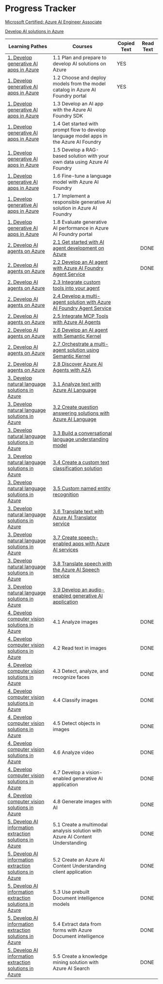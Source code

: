 # Progress Tracker

[Microsoft Certified: Azure AI Engineer Associate](https://learn.microsoft.com/en-us/credentials/certifications/azure-ai-engineer/?ns-enrollment-type=Collection&ns-enrollment-id=g7dnbr1m5gw5r2&practice-assessment-type=certification)

[Develop AI solutions in Azure](https://learn.microsoft.com/en-us/training/courses/ai-102t00)

| Learning Pathes | Courses | Copied Text | Read Text |
| -- | -- | -- | -- |
| [1. Develop generative AI apps in Azure](https://learn.microsoft.com/en-us/training/paths/create-custom-copilots-ai-studio/) | 1.1 Plan and prepare to develop AI solutions on Azure | YES |   |
| [1. Develop generative AI apps in Azure](https://learn.microsoft.com/en-us/training/paths/create-custom-copilots-ai-studio/) | 1.2 Choose and deploy models from the model catalog in Azure AI Foundry portal | YES |   |
| [1. Develop generative AI apps in Azure](https://learn.microsoft.com/en-us/training/paths/create-custom-copilots-ai-studio/) | 1.3 Develop an AI app with the Azure AI Foundry SDK |   |   |
| [1. Develop generative AI apps in Azure](https://learn.microsoft.com/en-us/training/paths/create-custom-copilots-ai-studio/) | 1.4 Get started with prompt flow to develop language model apps in the Azure AI Foundry |   |   |
| [1. Develop generative AI apps in Azure](https://learn.microsoft.com/en-us/training/paths/create-custom-copilots-ai-studio/) | 1.5 Develop a RAG-based solution with your own data using Azure AI Foundry |   |   |
| [1. Develop generative AI apps in Azure](https://learn.microsoft.com/en-us/training/paths/create-custom-copilots-ai-studio/) | 1.6 Fine-tune a language model with Azure AI Foundry |   |   |
| [1. Develop generative AI apps in Azure](https://learn.microsoft.com/en-us/training/paths/create-custom-copilots-ai-studio/) | 1.7 Implement a responsible generative AI solution in Azure AI Foundry |   |   |
| [1. Develop generative AI apps in Azure](https://learn.microsoft.com/en-us/training/paths/create-custom-copilots-ai-studio/) | 1.8 Evaluate generative AI performance in Azure AI Foundry portal |   |   |
| [2. Develop AI agents on Azure](https://learn.microsoft.com/en-us/training/paths/develop-ai-agents-on-azure/) | [2.1 Get started with AI agent development on Azure](https://learn.microsoft.com/en-us/training/modules/ai-agent-fundamentals/) |   |  DONE |
| [2. Develop AI agents on Azure](https://learn.microsoft.com/en-us/training/paths/develop-ai-agents-on-azure/) | [2.2 Develop an AI agent with Azure AI Foundry Agent Service](https://learn.microsoft.com/en-us/training/modules/develop-ai-agent-azure/) |   | DONE  |
| [2. Develop AI agents on Azure](https://learn.microsoft.com/en-us/training/paths/develop-ai-agents-on-azure/) | [2.3 Integrate custom tools into your agent](https://learn.microsoft.com/en-us/training/modules/build-agent-with-custom-tools/) |   |   |
| [2. Develop AI agents on Azure](https://learn.microsoft.com/en-us/training/paths/develop-ai-agents-on-azure/) | [2.4 Develop a multi-agent solution with Azure AI Foundry Agent Service](https://learn.microsoft.com/en-us/training/modules/develop-multi-agent-azure-ai-foundry/) |   |   |
| [2. Develop AI agents on Azure](https://learn.microsoft.com/en-us/training/paths/develop-ai-agents-on-azure/) | [2.5 Integrate MCP Tools with Azure AI Agents](https://learn.microsoft.com/en-us/training/modules/connect-agent-to-mcp-tools/) |   |   |
| [2. Develop AI agents on Azure](https://learn.microsoft.com/en-us/training/paths/develop-ai-agents-on-azure/) | [2.6 Develop an AI agent with Semantic Kernel](https://learn.microsoft.com/en-us/training/modules/develop-ai-agent-with-semantic-kernel/) |   |   |
| [2. Develop AI agents on Azure](https://learn.microsoft.com/en-us/training/paths/develop-ai-agents-on-azure/) | [2.7 Orchestrate a multi-agent solution using Semantic Kernel](https://learn.microsoft.com/en-us/training/modules/orchestrate-semantic-kernel-multi-agent-solution/) |   |   |
| [2. Develop AI agents on Azure](https://learn.microsoft.com/en-us/training/paths/develop-ai-agents-on-azure/) | [2.8 Discover Azure AI Agents with A2A](https://learn.microsoft.com/en-us/training/modules/discover-agents-with-a2a/) |   |   |
| [3. Develop natural language solutions in Azure](https://learn.microsoft.com/en-us/training/paths/develop-language-solutions-azure-ai/) | [3.1 Analyze text with Azure AI Language](https://learn.microsoft.com/en-us/training/modules/analyze-text-ai-language/) |   |   |
| [3. Develop natural language solutions in Azure](https://learn.microsoft.com/en-us/training/paths/develop-language-solutions-azure-ai/) | [3.2 Create question answering solutions with Azure AI Language](https://learn.microsoft.com/en-us/training/modules/create-question-answer-solution-ai-language/) |   |   |
| [3. Develop natural language solutions in Azure](https://learn.microsoft.com/en-us/training/paths/develop-language-solutions-azure-ai/) | [3.3 Build a conversational language understanding model](https://learn.microsoft.com/en-us/training/modules/build-language-understanding-model/) |   |   |
| [3. Develop natural language solutions in Azure](https://learn.microsoft.com/en-us/training/paths/develop-language-solutions-azure-ai/) | [3.4 Create a custom text classification solution](https://learn.microsoft.com/en-us/training/modules/custom-text-classification/) |   |   |
| [3. Develop natural language solutions in Azure](https://learn.microsoft.com/en-us/training/paths/develop-language-solutions-azure-ai/) | [3.5 Custom named entity recognition](https://learn.microsoft.com/en-us/training/modules/custom-name-entity-recognition/) |   |   |
| [3. Develop natural language solutions in Azure](https://learn.microsoft.com/en-us/training/paths/develop-language-solutions-azure-ai/) | [3.6 Translate text with Azure AI Translator service](https://learn.microsoft.com/en-us/training/modules/translate-text-with-translator-service/) |   |   |
| [3. Develop natural language solutions in Azure](https://learn.microsoft.com/en-us/training/paths/develop-language-solutions-azure-ai/) | [3.7 Create speech-enabled apps with Azure AI services](https://learn.microsoft.com/en-us/training/modules/create-speech-enabled-apps/) |   |   |
| [3. Develop natural language solutions in Azure](https://learn.microsoft.com/en-us/training/paths/develop-language-solutions-azure-ai/) | [3.8 Translate speech with the Azure AI Speech service](https://learn.microsoft.com/en-us/training/modules/translate-speech-speech-service/) |   |   |
| [3. Develop natural language solutions in Azure](https://learn.microsoft.com/en-us/training/paths/develop-language-solutions-azure-ai/) | [3.9 Develop an audio-enabled generative AI application](https://learn.microsoft.com/en-us/training/modules/develop-generative-ai-audio-apps/) |   |   |
| [4. Develop computer vision solutions in Azure](https://learn.microsoft.com/en-us/training/paths/create-computer-vision-solutions-azure-ai/) | 4.1 Analyze images |   |  DONE |
| [4. Develop computer vision solutions in Azure](https://learn.microsoft.com/en-us/training/paths/create-computer-vision-solutions-azure-ai/) | 4.2 Read text in images |   | DONE  |
| [4. Develop computer vision solutions in Azure](https://learn.microsoft.com/en-us/training/paths/create-computer-vision-solutions-azure-ai/) | 4.3 Detect, analyze, and recognize faces |   |  DONE |
| [4. Develop computer vision solutions in Azure](https://learn.microsoft.com/en-us/training/paths/create-computer-vision-solutions-azure-ai/) | 4.4 Classify images |   |  DONE  |
| [4. Develop computer vision solutions in Azure](https://learn.microsoft.com/en-us/training/paths/create-computer-vision-solutions-azure-ai/) | 4.5 Detect objects in images |   |  DONE  |
| [4. Develop computer vision solutions in Azure](https://learn.microsoft.com/en-us/training/paths/create-computer-vision-solutions-azure-ai/) | 4.6 Analyze video |   |  DONE  |
| [4. Develop computer vision solutions in Azure](https://learn.microsoft.com/en-us/training/paths/create-computer-vision-solutions-azure-ai/) | 4.7 Develop a vision-enabled generative AI application |   |  DONE  |
| [4. Develop computer vision solutions in Azure](https://learn.microsoft.com/en-us/training/paths/create-computer-vision-solutions-azure-ai/) | 4.8 Generate images with AI |   | DONE  |
| [5. Develop AI information extraction solutions in Azure](https://learn.microsoft.com/en-us/training/paths/ai-extract-information/) | 5.1 Create a multimodal analysis solution with Azure AI Content Understanding |   |  DONE |
| [5. Develop AI information extraction solutions in Azure](https://learn.microsoft.com/en-us/training/paths/ai-extract-information/) | 5.2 Create an Azure AI Content Understanding client application |   | DONE  |
| [5. Develop AI information extraction solutions in Azure](https://learn.microsoft.com/en-us/training/paths/ai-extract-information/) | 5.3 Use prebuilt Document intelligence models |   |  DONE |
| [5. Develop AI information extraction solutions in Azure](https://learn.microsoft.com/en-us/training/paths/ai-extract-information/) | 5.4 Extract data from forms with Azure Document intelligence |   | DONE  |
| [5. Develop AI information extraction solutions in Azure](https://learn.microsoft.com/en-us/training/paths/ai-extract-information/) | 5.5 Create a knowledge mining solution with Azure AI Search |   | DONE  |
